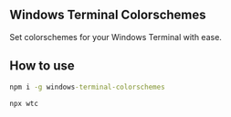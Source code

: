 ## Windows Terminal Colorschemes

Set colorschemes for your Windows Terminal with ease.

## How to use

```cmd
npm i -g windows-terminal-colorschemes

npx wtc
```
